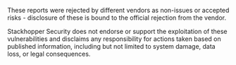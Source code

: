 These reports were rejected by different vendors as non-issues or accepted risks - disclosure of these is bound to the official rejection from the vendor.

Stackhopper Security does not endorse or support the exploitation of these vulnerabilities and disclaims any responsibility for actions taken based on published information, including but not limited to system damage, data loss, or legal consequences.
